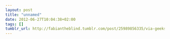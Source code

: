```yaml
---
layout: post
title: "unnamed"
date: 2012-06-27T10:04:38+02:00
tags: []
tumblr_url: http://fabiantheblind.tumblr.com/post/25989856335/via-geeksaresexy-simple-robotic-hand-can-pick
---
```

